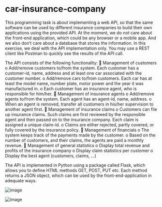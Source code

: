 # car-insurance-company

This programming task is about implementing a web API, so that the same software can be used by
different insurance companies to build their own applications using the provided API. At the
moment, we do not care about the front-end application, which could be any browser or a mobile
app. And we also don’t care about a database that stores the information. In this exercise, we
deal with the API implementation only. You may use a REST client like Postman to quickly see the
results of the API call.

The API consists of the following functionality:
 Management of customers
    o Add/remove customers to/from the system. Each customer has a customer-id, name, address
      and at least one car associated with the customer number.
    o Add/remove cars to/from customers. Each car has at least the model name, number plate,
      motor power and the year it was manufactured in.
    o Each customer has an insurance agent, who is responsible for him/her.
 Management of insurance agents
    o Add/remove agents to/from the system. Each agent has an agent-id, name, address.
    o When an agent is removed, transfer all customers in his/her supervision to another
      agent first.
 Management of insurance claims
    o Customers can file up insurance claims. Such claims are first reviewed by the                 responsible agent and then passed on to the insurance company. Each claim is assigned a       unique claim-id.
    o Claims are either rejected, partly covered, or fully covered by the insurance policy.
 Management of financials
    o The system keeps track of the payments made by the customer.
    o Based on the number of customers, and their claims, the agents are paid a monthly             revenue.
 Management of general statistics
    o Display total revenue and profits of the insurance company
    o Display claim statistics per customer
    o Display the best agent (customers, claims, …)

The API is implemented in Python using a package called Flask, which allows you to define HTML
methods GET, POST, PUT etc. Each method returns a JSON object, which can be used by the front-end-application in adequate ways.

![image](https://user-images.githubusercontent.com/79636839/114850041-aa47cf00-9de0-11eb-9047-31a49c1f9e7f.png)

![image](https://user-images.githubusercontent.com/79636839/114850162-c64b7080-9de0-11eb-88d6-feab09b37f1a.png)
